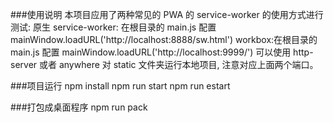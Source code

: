 ###使用说明
本项目应用了两种常见的 PWA 的 service-worker 的使用方式进行测试:
原生 service-worker: 在根目录的 main.js 配置 mainWindow.loadURL('http://localhost:8888/sw.html')
workbox:在根目录的 main.js 配置 mainWindow.loadURL('http://localhost:9999/')
可以使用 http-server 或者 anywhere 对 static 文件夹运行本地项目, 注意对应上面两个端口。

###项目运行
npm install
npm run start
npm run estart

###打包成桌面程序
npm run pack
